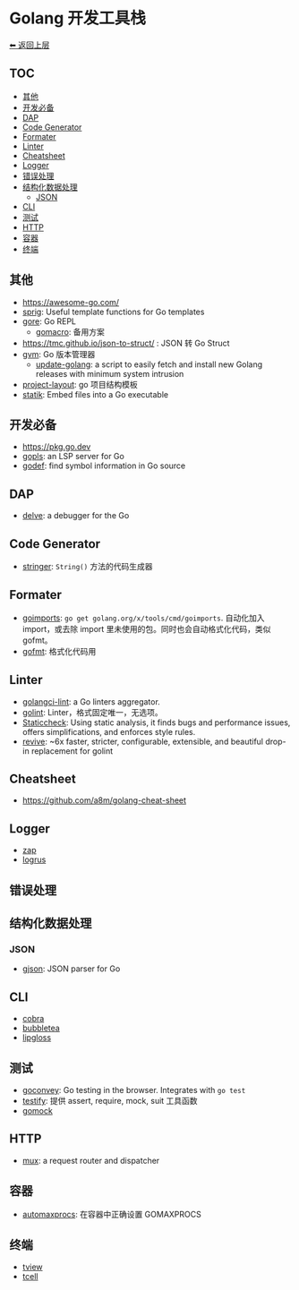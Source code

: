# Golang 开发工具栈

[⬅︎ 返回上层](../#go)

## TOC

<!-- MarkdownTOC GFM -->

- [其他](#其他)
- [开发必备](#开发必备)
- [DAP](#dap)
- [Code Generator](#code-generator)
- [Formater](#formater)
- [Linter](#linter)
- [Cheatsheet](#cheatsheet)
- [Logger](#logger)
- [错误处理](#错误处理)
- [结构化数据处理](#结构化数据处理)
    - [JSON](#json)
- [CLI](#cli)
- [测试](#测试)
- [HTTP](#http)
- [容器](#容器)
- [终端](#终端)

<!-- /MarkdownTOC -->

## 其他

- https://awesome-go.com/
- [sprig](https://github.com/Masterminds/sprig): Useful template functions for Go templates
- [gore](https://github.com/motemen/gore): Go REPL
  - [gomacro](https://github.com/cosmos72/gomacro): 备用方案
- https://tmc.github.io/json-to-struct/ : JSON 转 Go Struct
- [gvm](https://github.com/moovweb/gvm): Go 版本管理器
  - [update-golang](https://github.com/udhos/update-golang): a script to easily fetch and install new Golang releases with minimum system intrusion
- [project-layout](https://github.com/golang-standards/project-layout): go 项目结构模板
- [statik](https://github.com/rakyll/statik): Embed files into a Go executable

## 开发必备

- https://pkg.go.dev
- [gopls](https://github.com/golang/tools/tree/master/gopls): an LSP server for Go
- [godef](https://github.com/rogpeppe/godef): find symbol information in Go source

## DAP

- [delve](https://github.com/go-delve/delve): a debugger for the Go

## Code Generator

- [stringer](https://pkg.go.dev/golang.org/x/tools/cmd/stringer): `String()` 方法的代码生成器

## Formater

- [goimports](https://godoc.org/golang.org/x/tools/cmd/goimports): `go get golang.org/x/tools/cmd/goimports`. 自动化加入 import，或去除 import 里未使用的包。同时也会自动格式化代码，类似 gofmt。
- [gofmt](https://golang.org/cmd/gofmt/): 格式化代码用

## Linter

- [golangci-lint](https://golangci-lint.run/): a Go linters aggregator.
- [golint](https://github.com/golang/lint): Linter，格式固定唯一，无选项。
- [Staticcheck](https://github.com/dominikh/go-tools): Using static analysis, it finds bugs and performance issues, offers simplifications, and enforces style rules.
- [revive](https://github.com/mgechev/revive): ~6x faster, stricter, configurable, extensible, and beautiful drop-in replacement for golint

## Cheatsheet

- https://github.com/a8m/golang-cheat-sheet

## Logger

- [zap](https://github.com/uber-go/zap)
- [logrus](https://github.com/sirupsen/logrus)

## 错误处理

## 结构化数据处理

### JSON

- [gjson](https://github.com/tidwall/gjson): JSON parser for Go

## CLI

- [cobra](https://github.com/spf13/cobra)
- [bubbletea](https://github.com/charmbracelet/bubbletea)
- [lipgloss](https://github.com/charmbracelet/lipgloss)

## 测试

- [goconvey](https://github.com/smartystreets/goconvey): Go testing in the browser. Integrates with `go test`
- [testify](https://github.com/stretchr/testify): 提供 assert, require, mock, suit 工具函数
- [gomock](https://github.com/golang/mock/)

## HTTP

- [mux](https://github.com/gorilla/mux): a request router and dispatcher

## 容器

- [automaxprocs](https://github.com/uber-go/automaxprocs): 在容器中正确设置 GOMAXPROCS

## 终端

- [tview](https://github.com/rivo/tview)
- [tcell](https://github.com/gdamore/tcell)
